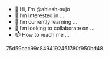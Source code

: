- 👋 Hi, I’m @ahiesh-sujo
- 👀 I’m interested in ...
- 🌱 I’m currently learning ...
- 💞️ I’m looking to collaborate on ...
- 📫 How to reach me ...

<!---
ahiesh-sujo/ahiesh-sujo is a ✨ special ✨ repository because its `README.md` (this file) appears on your GitHub profile.
You can click the Preview link to take a look at your changes.
--->75d59cac99c8494192451780f950bd48
